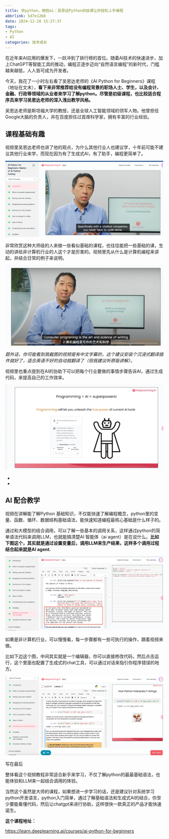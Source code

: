 ```yaml
---
title: 学python，拥抱ai：吴恩达Python初级课让你轻松上手编程
abbrlink: 5d7e12b8
date: 2024-12-28 15:27:37
tags: 
- Python
- AI
categories: 技术成长
---
```


在近年来AI应用的爆发下，一跃冲到了排行榜的首位。随着AI技术的快速进步，加上ChatGPT等智能工具的推动，编程正逐步迈向“自然语言编程”的新时代，门槛越来越低，人人皆可成为开发者。

今天，我花了一小时左右看了吴恩达老师的《AI Python for Beginners》课程（地址在文末），**看下来非常推荐给没有编程背景的职场人士、学生，以及会计、金融、行政等领域的从业者来学习了解python。尽管是初级课程，也比较适合程序员来学习吴恩达老师的深入浅出教学风格。**

吴恩达老师是斯坦福大学的教授，还是全球人工智能领域的领军人物。他曾担任Google大脑的负责人，并在百度担任过首席科学家，拥有丰富的行业经验。

## 课程基础有趣

视频里吴恩达老师也讲了他的观点，为什么其他行业人也建议学，十年前可能不建议其他行业来学，而现在因为有了生成式AI，有了助手，编程更简单了。

![图片](https://raw.githubusercontent.com/zhulg/allpic/master/640-20241228153237145)



非常欣赏这种大师级的人来做一些看似基础的课程，也往往能把一些基础的课，生动的讲给非计算机行业的人这个才是厉害的。视频里先从什么是计算机编程来讲起，并结合日常的例子来说明。

![图片](https://raw.githubusercontent.com/zhulg/allpic/master/640-20241228153217676)

*题外话，你可能看到我截图的视频是有中文字幕的，这个建议安装个沉浸式翻译插件就好了，适合英语不好的自动就翻译了（但我建议听原版讲解）。*

视频里也重点提到在AI的协助下可以把每个行业要做的事情步骤告诉AI，通过生成代码，来提高自己的工作效率。

![图片](https://raw.githubusercontent.com/zhulg/allpic/master/640-20241228153218235)

*
*

## AI 配合教学

视频在讲解能了解Python 基础知识，不仅能快速了解编程概念，python里的变量、函数、循环、数据结构基础语法，能快速知道编程最核心基础是什么样子的。

通过和大模型的结合调用，可以了解一些基本的调用关系，这样通过python的简单语法代码来调用LLM，也就能搞清楚AI 智能体（ai agent）是在说什么。**比如下图这个，其实就是通过设置变量后，调用LLM来生产结果，这样多个调用过程结合起来就是AI agent.**

![图片](https://raw.githubusercontent.com/zhulg/allpic/master/640-20241228153250465)



如果是非计算机行业，可以慢慢看，每一步骤都有一些可执行的操作，跟着视频来做。

比如下边这个图，中间其实就是一个编辑器，你可以直接修改代码，然后点击运行，这个里面也配置了生成式的chat工具，可以通过对话来指引你程序错误的地方。

![图片](https://raw.githubusercontent.com/zhulg/allpic/master/640-20241228153218758)

写在最后

整体看这个视频教程非常适合新手来学习，不仅了解python的最最基础语法，也能体验和LLM来一起结合调用的体验。

当然这个虽然是大师的课程，如果想进一步学习的话，还是建议针对系统学习python开发语言，python入门简单，通过了解基础语法和生成式AI的结合，你至少要能看懂代码，然后让chatgpt来进行协助，这样很快一款真正的产品才能快速诞生。

**这个课程地址：**

https://learn.deeplearning.ai/courses/ai-python-for-beginners
